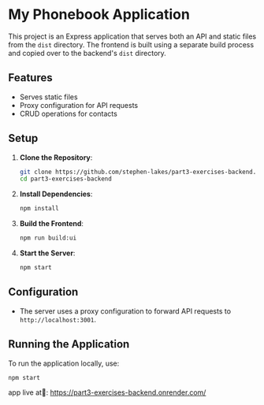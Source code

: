 # My Phonebook Application

This project is an Express application that serves both an API and static files from the `dist` directory. The frontend is built using a separate build process and copied over to the backend's `dist` directory.

## Features

- Serves static files
- Proxy configuration for API requests
- CRUD operations for contacts

## Setup

1. **Clone the Repository**:

   ```sh
   git clone https://github.com/stephen-lakes/part3-exercises-backend.git
   cd part3-exercises-backend
   ```

2. **Install Dependencies**:

   ```sh
   npm install
   ```

3. **Build the Frontend**:

   ```sh
   npm run build:ui
   ```

4. **Start the Server**:
   ```sh
   npm start
   ```

## Configuration

- The server uses a proxy configuration to forward API requests to `http://localhost:3001`.

## Running the Application

To run the application locally, use:

```sh
npm start
```

app live at🚀:
https://part3-exercises-backend.onrender.com/
